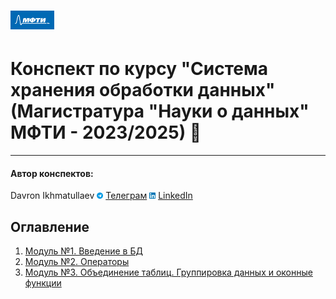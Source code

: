 # <img src='./static/img/mipt-icon.png' width="70" height="30"> 

# Конспект по курсу "Система хранения обработки данных" (Магистратура "Науки о данных" МФТИ - 2023/2025) :blue_book:  
---

#### Автор конспектов:
Davron Ikhmatullaev <img src='./static/img/tg.png' width="10" height="10"> [Телеграм](https://t.me/ihmatullaev) <img src='./static/img/linkedin.png' width="10" height="10"> [LinkedIn](https://www.linkedin.com/in/davron-ikhmatullaev/)


## Оглавление
1. [Модуль №1. Введение в БД](Module1)
2. [Модуль №2. Операторы](Module2)
3. [Модуль №3. Объединение таблиц. Группировка данных и оконные функции](Module3)



